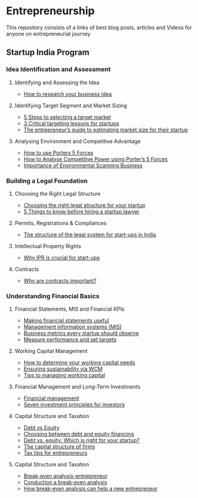 # Entrepreneurship
This repository consists of a links of best blog posts, articles and Videos for anyone on entrepreneurial journey

## Startup India Program

### Idea Identification and Assessment
1. Identifying and Assessing the Idea
    * [How to research your business idea](https://www.entrepreneur.com/article/70518)

 
2. Identifying Target Segment and Market Sizing
    * [5 Steps to selecting a target market](http://www.rocketwatcher.com/blog/2015/04/startup-market-segmentation.html)
    * [3 Critical targeting lessons for startups](http://marketingbeforefunding.com/2013/08/19/targeting-lessons-for-startups/)
    * [The entrepreneur’s guide to estimating market size for their startup](https://thehubforstartups.com/2015/06/08/the-entrepreneurs-guide-to-estimating-market-size-for-its-startup/)

3. Analysing Environment and Competitive Advantage
    * [How to use Porters 5 Forces](http://www.smartinsights.com/marketing-planning/marketing-models/porters-five-forces/)
    * [How to Analyse Competitive Power using Porter’s 5 Forces](https://www.mindtools.com/pages/article/newTMC_08.htm)
    * [Importance of Environmental Scanning Business](http://www.preservearticles.com/2013082933393/8-important-needs-and-importance-of-environmental-scanning-business.html)
  
### Building a Legal Foundation
1. Choosing the Right Legal Structure
    * [Choosing the right legal structure for your startup](https://blogs.wsj.com/india-chief-mentor/2010/03/05/choosing-the-right-legal-structure-for-your-startup/)
    * [5 Things to know before hiring a startup lawyer](https://www.angelkings.com/startup-lawyers/)
 
2. Permits, Registrations & Compliances
    * [The structure of the legal system for start-ups in India](https://www.indiafilings.com/learn/)

3. Intellectual Property Rights
    * [Why IPR is crucial for start-ups](http://www.legalservicesindia.com/articles/impip.htm)
  
4. Contracts
    * [Why are contracts important?](http://yourbusiness.azcentral.com/contracts-important-business-5691.html)
 

### Understanding Financial Basics
1. Financial Statements, MIS and Financial KPIs
    * [Making financial statements useful](https://www.entrepreneur.com/article/232864)
    * [Management information systems (MIS)](https://www.inc.com/encyclopedia/management-information-systems-mis.html)
    * [Business metrics every startup should observe](http://yfsmagazine.com/2013/04/27/key-performance-indicators-9-business-metrics-every-startup-should-watch/)
    * [Measure performance and set targets](http://www.infoentrepreneurs.org/en/guides/measure-performance-and-set-targets/)

2. Working Capital Management
    * [How to determine your working capital needs](https://www.entrepreneur.com/article/225658)
    * [Ensuring sustainability via WCM](https://yourstory.com/2012/04/startups-need-to-ensure-sustainability-via-working-capitalmanagement/)
    * [Tips to managing working capital](http://www.entrepreneurshipinabox.com/7272/entrepreneurial-tips-to-managing-working-capital/)

3. Financial Management and Long-Term Investments
    * [Financial management](https://www.entrepreneur.com/article/21926)
    * [Seven investment principles for investors](https://www.inc.com/karl-and-bill/7-investment-principles-for-entrepreneurs.html)
   
4. Capital Structure and Taxation
    * [Debt vs Equity](https://www.entrepreneur.com/article/242859)
    * [Choosing between debt and equity financing](https://www.entrepreneur.com/article/159518)
    * [Debt vs. equity: Which is right for your startup?](https://venturebeat.com/2012/06/09/debt-vs-equity-which-is-right-for-your-startup/)
    * [The capital structure of firms](https://corpgov.law.harvard.edu/2013/07/23/the-capital-structure-decisions-of-new-firms/)
    * [Tax tips for entrepreneurs](https://www.entrepreneur.com/article/226128)
    
5. Capital Structure and Taxation
    * [Break-even analysis-entrepreneur](https://www.entrepreneur.com/encyclopedia/break-even-analysis)
    * [Conduction a break-even analysis](https://www.entrepreneur.com/article/73782)
    * [How break-even analysis can help a new entrepreneur](http://smallbusiness.chron.com/can-breakeven-analysis-entrepreneur-planning-launch-business-48348.html)
    
 
   


 
